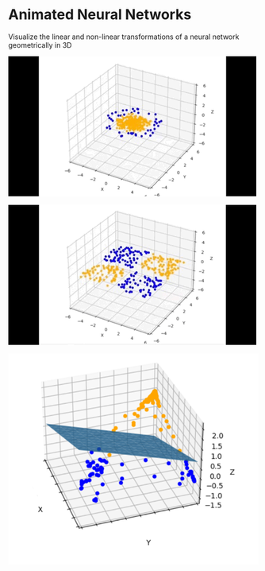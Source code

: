 # Animated Neural Networks

Visualize the linear and non-linear transformations of a neural network geometrically in 3D

![](./docs/circle_data.gif)

![](./docs/xor_data.gif)

![](./docs/decision_surface.png)
